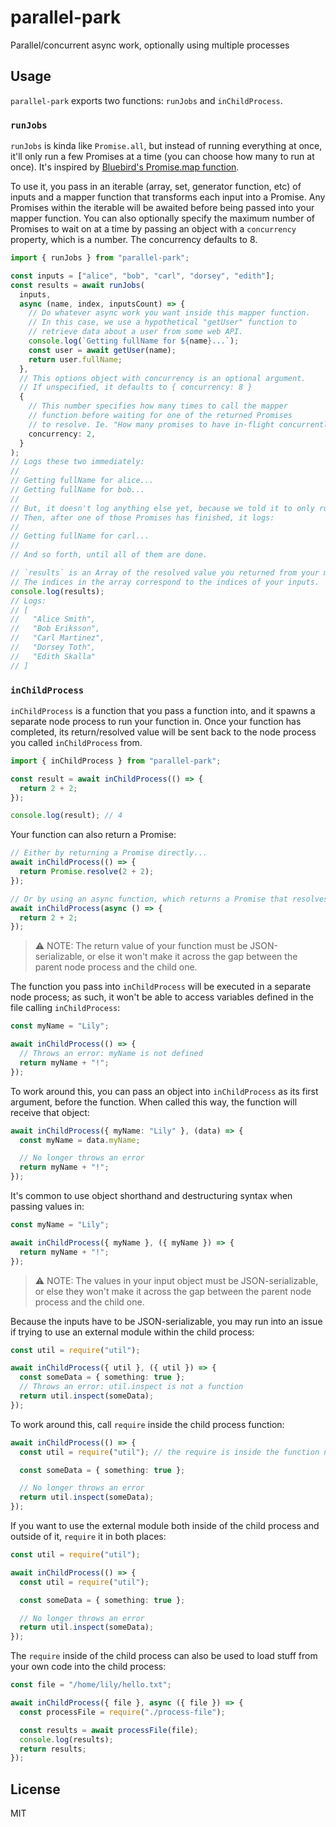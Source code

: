 # parallel-park

Parallel/concurrent async work, optionally using multiple processes

## Usage

`parallel-park` exports two functions: `runJobs` and `inChildProcess`.

### `runJobs`

`runJobs` is kinda like `Promise.all`, but instead of running everything at once, it'll only run a few Promises at a time (you can choose how many to run at once). It's inspired by [Bluebird's Promise.map function](http://bluebirdjs.com/docs/api/promise.map.html).

To use it, you pass in an iterable (array, set, generator function, etc) of inputs and a mapper function that transforms each input into a Promise. Any Promises within the iterable will be awaited before being passed into your mapper function. You can also optionally specify the maximum number of Promises to wait on at a time by passing an object with a `concurrency` property, which is a number. The concurrency defaults to 8.

```ts
import { runJobs } from "parallel-park";

const inputs = ["alice", "bob", "carl", "dorsey", "edith"];
const results = await runJobs(
  inputs,
  async (name, index, inputsCount) => {
    // Do whatever async work you want inside this mapper function.
    // In this case, we use a hypothetical "getUser" function to
    // retrieve data about a user from some web API.
    console.log(`Getting fullName for ${name}...`);
    const user = await getUser(name);
    return user.fullName;
  },
  // This options object with concurrency is an optional argument.
  // If unspecified, it defaults to { concurrency: 8 }
  {
    // This number specifies how many times to call the mapper
    // function before waiting for one of the returned Promises
    // to resolve. Ie. "How many promises to have in-flight concurrently"
    concurrency: 2,
  }
);
// Logs these two immediately:
//
// Getting fullName for alice...
// Getting fullName for bob...
//
// But, it doesn't log anything else yet, because we told it to only run two things at a time.
// Then, after one of those Promises has finished, it logs:
//
// Getting fullName for carl...
//
// And so forth, until all of them are done.

// `results` is an Array of the resolved value you returned from your mapper function.
// The indices in the array correspond to the indices of your inputs.
console.log(results);
// Logs:
// [
//   "Alice Smith",
//   "Bob Eriksson",
//   "Carl Martinez",
//   "Dorsey Toth",
//   "Edith Skalla"
// ]
```

### `inChildProcess`

`inChildProcess` is a function that you pass a function into, and it spawns a separate node process to run your function in. Once your function has completed, its return/resolved value will be sent back to the node process you called `inChildProcess` from.

```ts
import { inChildProcess } from "parallel-park";

const result = await inChildProcess(() => {
  return 2 + 2;
});

console.log(result); // 4
```

Your function can also return a Promise:

```ts
// Either by returning a Promise directly...
await inChildProcess(() => {
  return Promise.resolve(2 + 2);
});

// Or by using an async function, which returns a Promise that resolves to the function's return value
await inChildProcess(async () => {
  return 2 + 2;
});
```

> ⚠️ NOTE: The return value of your function must be JSON-serializable, or else it won't make it across the gap between the parent node process and the child one.

The function you pass into `inChildProcess` will be executed in a separate node process; as such, it won't be able to access variables defined in the file calling `inChildProcess`:

```ts
const myName = "Lily";

await inChildProcess(() => {
  // Throws an error: myName is not defined
  return myName + "!";
});
```

To work around this, you can pass an object into `inChildProcess` as its first argument, before the function. When called this way, the function will receive that object:

```ts
await inChildProcess({ myName: "Lily" }, (data) => {
  const myName = data.myName;

  // No longer throws an error
  return myName + "!";
});
```

It's common to use object shorthand and destructuring syntax when passing values in:

```ts
const myName = "Lily";

await inChildProcess({ myName }, ({ myName }) => {
  return myName + "!";
});
```

> ⚠️ NOTE: The values in your input object must be JSON-serializable, or else they won't make it across the gap between the parent node process and the child one.

Because the inputs have to be JSON-serializable, you may run into an issue if trying to use an external module within the child process:

```ts
const util = require("util");

await inChildProcess({ util }, ({ util }) => {
  const someData = { something: true };
  // Throws an error: util.inspect is not a function
  return util.inspect(someData);
});
```

To work around this, call `require` inside the child process function:

```ts
await inChildProcess(() => {
  const util = require("util"); // the require is inside the function now

  const someData = { something: true };

  // No longer throws an error
  return util.inspect(someData);
});
```

If you want to use the external module both inside of the child process and outside of it, `require` it in both places:

```ts
const util = require("util");

await inChildProcess(() => {
  const util = require("util");

  const someData = { something: true };

  // No longer throws an error
  return util.inspect(someData);
});
```

The `require` inside of the child process can also be used to load stuff from your own code into the child process:

```ts
const file = "/home/lily/hello.txt";

await inChildProcess({ file }, async ({ file }) => {
  const processFile = require("./process-file");

  const results = await processFile(file);
  console.log(results);
  return results;
});
```

## License

MIT

